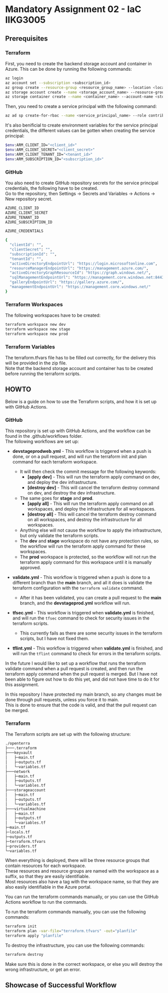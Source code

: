 <!-- A README.md file explaining:
* How to use the Terraform scripts
* Any pre-requisites or dependencies
* A terraform.tfvars file containing values for all the input variables.
* Output screenshots showing the successful workflow and the deployed infrastructure. Remember to destroy resources when you are done. -->

# Mandatory Assignment 02 - IaC IIKG3005

## Prerequisites

### Terraform

First, you need to create the backend storage account and container in Azure. This can be done by running the following commands:

```bash
az login
az account set --subscription <subscription_id>
az group create --resource-group <resource_group_name> --location <location>
az storage account create --name <storage_account_name> --resource-group <resource_group_name> --location <location> --sku Standard_LRS
az storage container create --name <container_name> --account-name <storage_account_name>
```

Then, you need to create a service principal with the following command:

```bash
az ad sp create-for-rbac --name <service_principal_name> --role contributor --scopes /subscriptions/<subscription_id>/resourceGroups/<resource_group_name>
```

It's also benificial to create environment variables for the service principal credentials, the different values can be gotten when creating the service principal:

```bash
$env:ARM_CLIENT_ID="<client_id>"
$env:ARM_CLIENT_SECRET="<client_secret>"
$env:ARM_CLIENT_TENANT_ID="<tenant_id>"
$env:ARM_SUBSCRIPTION_ID="<subscription_id>"
```

### GitHub

You also need to create GitHub repository secrets for the service principal credentials, the following have to be created.  
Go to the repository, then Settings -> Secrets and Variables -> Actions -> New repository secret.

```bash
AZURE_CLIENT_ID
AZURE_CLIENT_SECRET
AZURE_TENANT_ID
AZURE_SUBSCRIPTION_ID

AZURE_CREDENTIALS

{
  "clientId": "",
  "clientSecret": "",
  "subscriptionId": "",
  "tenantId": "",
  "activeDirectoryEndpointUrl": "https://login.microsoftonline.com",
  "resourceManagerEndpointUrl": "https://management.azure.com/",
  "activeDirectoryGraphResourceId": "https://graph.windows.net/",
  "sqlManagementEndpointUrl": "https://management.core.windows.net:8443/",
  "galleryEndpointUrl": "https://gallery.azure.com/",
  "managementEndpointUrl": "https://management.core.windows.net/"
}
```

### Terraform Workspaces

The following workspaces have to be created:

```bash
terraform workspace new dev
terraform workspace new stage
terraform workspace new prod
```

### Terraform Variables

The terraform.tfvars file has to be filled out correctly, for the delivery this will be provided in the zip file.  
Note that the backend storage account and container has to be created before running the terraform scripts.

## HOWTO

Below is a guide on how to use the Terraform scripts, and how it is set up with GitHub Actions.

### GitHub

This repository is set up with GitHub Actions, and the workflow can be found in the .github/workflows folder.  
The following workflows are set up:

* **devstageprodweb.yml** - This workflow is triggered when a push is done, or on a pull request, and will run the terraform init and plan command for each terraform workspace.
  * It will then check the commit message for the following keywords:
    * **[apply dev]** - This will run the terraform apply command on dev, and deploy the dev infrastructure.
    * **[destroy dev]** - This will cancel the terraform destroy command on dev, and destroy the dev infrastructure.
  * The same goes for **stage** and **prod**.
    * **[apply all]** - This will run the terraform apply command on all workspaces, and deploy the infrastructure for all workspaces.
    * **[destroy all]** - This will cancel the terraform destroy command on all workspaces, and destroy the infrastructure for all workspaces.
  * Anything else will not cause the workflow to apply the infrastructure, but only validate the terraform scripts.
  * The **dev** and **stage** workspace do not have any protection rules, so the workflow will run the terraform apply command for these workspaces.
  * The **prod** workspace is protected, so the workflow will not run the terraform apply command for this workspace until it is manually approved.

* **validate.yml** - This workflow is triggered when a push is done to a different branch than the **main** branch, and all it does is validate the terraform configuration with the `terraform validate` command. 
  * After it has been validated, you can create a pull request to the **main** branch, and the **devstageprod.yml** workflow will run.
* **tfsec.yml** - This workflow is triggered when **validate.yml** is finished, and will run the `tfsec` command to check for security issues in the terraform scripts.
  * This currently fails as there are some security issues in the terraform scripts, but I have not fixed them. 
* **tflint.yml** - This workflow is triggered when **validate.yml** is finished, and will run the `tflint` command to check for errors in the terraform scripts.

In the future I would like to set up a workflow that runs the terraform validate command when a pull request is created, and then run the terraform apply command when the pull request is merged.
But I have not been able to figure out how to do this yet, and did not have time to do it for this assignment.

In this repository I have protected my main branch, so any changes must be done through pull requests, unless you force it to main.  
This is done to ensure that the code is valid, and that the pull request can be merged.  

### Terraform

The Terraform scripts are set up with the following structure:

```bash
./openterra
├───.terraform
├───keyvault
│   ├─main.tf
│   ├─outputs.tf
│   └─variables.tf
├───network
│   ├─main.tf
│   ├─outputs.tf
│   └─variables.tf
├───storageaccount
│   ├─main.tf
│   ├─outputs.tf
│   └─variables.tf
├───virtualmachine
│   ├─main.tf
│   ├─outputs.tf
│   └─variables.tf
├─main.tf
├─locals.tf
├─outputs.tf
├─terraform.tfvars
├─providers.tf
└─variables.tf
```

When everything is deployed, there will be three resource groups that contain resources for each workspace.  
These resources and resource groups are named with the workspace as a suffix, so that they are easily identifiable.  
Most resources also have a tag with the workspace name, so that they are also easily identifiable in the Azure portal.  

You can run the terraform commands manually, or you can use the GitHub Actions workflow to run the commands.  

To run the terraform commands manually, you can use the following commands:

```bash
terraform init
terraform plan -var-file="terraform.tfvars" -out="planfile"
terraform apply "planfile"
```

To destroy the infrastructure, you can use the following commands:

```bash
terraform destroy
```

Make sure this is done in the correct workspace, or else you will destroy the wrong infrastructure, or get an error.



## Showcase of Successful Workflow